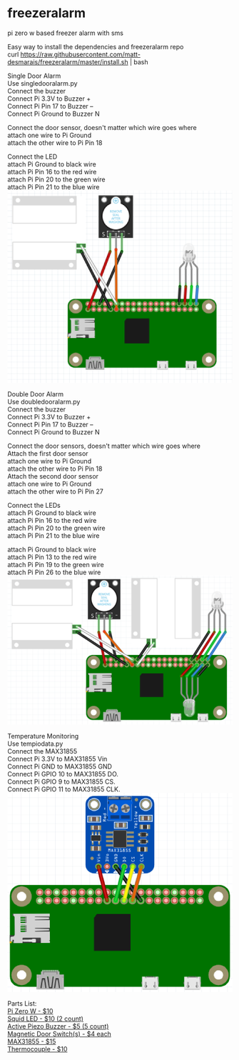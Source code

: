 # freezeralarm
pi zero w based freezer alarm with sms

Easy way to install the dependencies and freezeralarm repo <br/>
curl https://raw.githubusercontent.com/matt-desmarais/freezeralarm/master/install.sh | bash <br/>

Single Door Alarm <br/>
Use singledooralarm.py <br/>
Connect the buzzer <br/>
Connect Pi 3.3V to Buzzer + <br/>
Connect Pi Pin 17 to Buzzer – <br/>
Connect Pi Ground to Buzzer N <br/>

Connect the door sensor, doesn't matter which wire goes where <br/>
attach one wire to Pi Ground <br/>
attach the other wire to Pi Pin 18 <br/>

Connect the LED <br/>
attach Pi Ground to black wire <br/>
attach Pi Pin 16 to the red wire <br/>
attach Pi Pin 20 to the green wire <br/>
attach Pi Pin 21 to the blue wire <br/>
![wiringdiagramsingledooor](https://github.com/matt-desmarais/freezeralarm/raw/master/singledoordiagram.png)

Double Door Alarm <br/>
Use doubledooralarm.py <br/>
Connect the buzzer <br/>
Connect Pi 3.3V to Buzzer + <br/>
Connect Pi Pin 17 to Buzzer – <br/>
Connect Pi Ground to Buzzer N <br/>

Connect the door sensors, doesn't matter which wire goes where <br/>
Attach the first door sensor <br/>
attach one wire to Pi Ground <br/>
attach the other wire to Pi Pin 18 <br/>
Attach the second door sensor <br/>
attach one wire to Pi Ground <br/>
attach the other wire to Pi Pin 27 <br/>

Connect the LEDs <br/>
attach Pi Ground to black wire <br/>
attach Pi Pin 16 to the red wire <br/>
attach Pi Pin 20 to the green wire <br/>
attach Pi Pin 21 to the blue wire <br/>

attach Pi Ground to black wire <br/>
attach Pi Pin 13 to the red wire <br/>
attach Pi Pin 19 to the green wire <br/>
attach Pi Pin 26 to the blue wire <br/>
![wiringdiagramdoubledooor](https://github.com/matt-desmarais/freezeralarm/raw/master/doubledoordiagram.png)

Temperature Monitoring <br/>
Use tempiodata.py <br/>
Connect the MAX31855  <br/>
Connect Pi 3.3V to MAX31855 Vin <br/>
Connect Pi GND to MAX31855 GND <br/>
Connect Pi GPIO 10 to MAX31855 DO. <br/>
Connect Pi GPIO 9 to MAX31855 CS. <br/>
Connect Pi GPIO 11 to MAX31855 CLK. <br/>
![wiringdiagramMAX31855](https://github.com/matt-desmarais/freezeralarm/raw/master/tempdiagram.png) <br/>

Parts List: <br/>
[Pi Zero W - $10](https://www.adafruit.com/product/3400) <br/>
[Squid LED - $10 (2 count)](https://www.amazon.com/Monk-Makes-SKU00044-Raspberry-Squid/dp/B0170C8ITK/) <br/>
[Active Piezo Buzzer - $5 (5 count)](https://www.amazon.com/gp/product/B076SXP7VJ/) <br/>
[Magnetic Door Switch(s) - $4 each](https://www.adafruit.com/product/375) <br/>
[MAX31855 - $15](https://www.adafruit.com/product/269) <br/>
[Thermocouple - $10](https://www.adafruit.com/product/3245)
